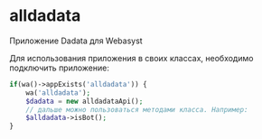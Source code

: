# alldadata
Приложение Dadata для Webasyst

Для использования приложения в своих классах, необходимо подключить приложение:
````php
if(wa()->appExists('alldadata')) {
    wa('alldadata'); 
    $dadata = new alldadataApi(); 
    // дальше можно пользоваться методами класса. Например:
    $alldadata->isBot();    
} 
